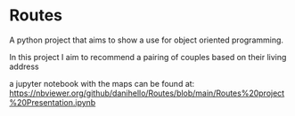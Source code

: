 # Routes

A python project that aims to show a use for object oriented programming.

In this project I aim to recommend a pairing of couples based on their living address

a jupyter notebook with the maps can be found at: https://nbviewer.org/github/danihello/Routes/blob/main/Routes%20project%20Presentation.ipynb

